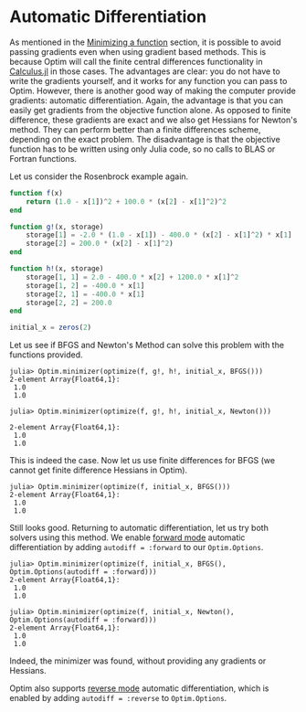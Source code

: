 # Automatic Differentiation
As mentioned in the [Minimizing a function](http://www.juliaopt.org/Optim.jl/latest/user/minimization/) section,
it is possible to avoid passing gradients even when using gradient based methods.
This is because Optim will call the finite central differences functionality
in [Calculus.jl](https://github.com/johnmyleswhite/Calculus.jl/issues) in those cases.
The advantages are clear: you do not have to write the gradients yourself, and
it works for any function you can pass to Optim. However, there is another good
way of making the computer provide gradients: automatic differentiation. Again, the
advantage is that you can easily get gradients from the objective function alone.
As opposed to finite difference, these gradients are exact and we also get Hessians for
Newton's method. They can perform better than a finite differences scheme, depending
on the exact problem.
The disadvantage is that the objective function has
to be written using only Julia code, so no calls to BLAS or Fortran functions.

Let us consider the Rosenbrock example again.
```julia
function f(x)
    return (1.0 - x[1])^2 + 100.0 * (x[2] - x[1]^2)^2
end

function g!(x, storage)
    storage[1] = -2.0 * (1.0 - x[1]) - 400.0 * (x[2] - x[1]^2) * x[1]
    storage[2] = 200.0 * (x[2] - x[1]^2)
end

function h!(x, storage)
    storage[1, 1] = 2.0 - 400.0 * x[2] + 1200.0 * x[1]^2
    storage[1, 2] = -400.0 * x[1]
    storage[2, 1] = -400.0 * x[1]
    storage[2, 2] = 200.0
end

initial_x = zeros(2)
```
Let us see if BFGS and Newton's Method can solve this problem with the functions
provided.
```jlcon
julia> Optim.minimizer(optimize(f, g!, h!, initial_x, BFGS()))
2-element Array{Float64,1}:
 1.0
 1.0

julia> Optim.minimizer(optimize(f, g!, h!, initial_x, Newton()))

2-element Array{Float64,1}:
 1.0
 1.0
```
This is indeed the case. Now let us use finite differences for BFGS (we cannot
    get finite difference Hessians in Optim).
```jlcon
julia> Optim.minimizer(optimize(f, initial_x, BFGS()))
2-element Array{Float64,1}:
 1.0
 1.0
```
Still looks good. Returning to automatic differentiation, let us try both solvers using this
method. We enable [forward mode](https://github.com/JuliaDiff/ForwardDiff.jl) automatic differentiation by adding `autodiff = :forward` to our
`Optim.Options`.
```jlcon
julia> Optim.minimizer(optimize(f, initial_x, BFGS(), Optim.Options(autodiff = :forward)))
2-element Array{Float64,1}:
 1.0
 1.0

julia> Optim.minimizer(optimize(f, initial_x, Newton(), Optim.Options(autodiff = :forward)))
2-element Array{Float64,1}:
 1.0
 1.0
```
Indeed, the minimizer was found, without providing any gradients or Hessians.

Optim also supports
[reverse mode](https://github.com/JuliaDiff/ReverseDiff.jl) automatic differentiation, which is enabled by adding `autodiff = :reverse` to `Optim.Options`.
